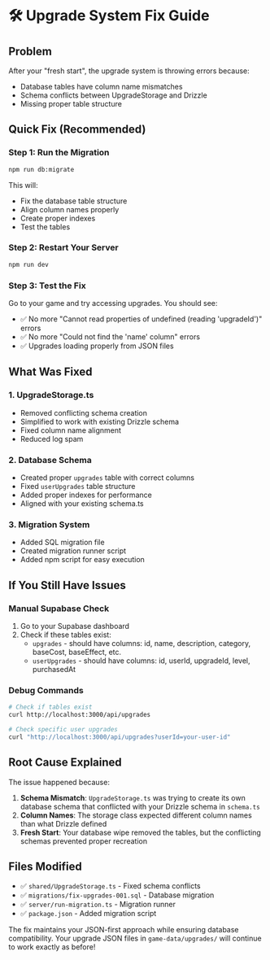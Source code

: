 # 🛠️ Upgrade System Fix Guide

## Problem
After your "fresh start", the upgrade system is throwing errors because:
- Database tables have column name mismatches
- Schema conflicts between UpgradeStorage and Drizzle
- Missing proper table structure

## Quick Fix (Recommended)

### Step 1: Run the Migration
```bash
npm run db:migrate
```

This will:
- Fix the database table structure
- Align column names properly
- Create proper indexes
- Test the tables

### Step 2: Restart Your Server
```bash
npm run dev
```

### Step 3: Test the Fix
Go to your game and try accessing upgrades. You should see:
- ✅ No more "Cannot read properties of undefined (reading 'upgradeId')" errors
- ✅ No more "Could not find the 'name' column" errors
- ✅ Upgrades loading properly from JSON files

## What Was Fixed

### 1. **UpgradeStorage.ts**
- Removed conflicting schema creation
- Simplified to work with existing Drizzle schema
- Fixed column name alignment
- Reduced log spam

### 2. **Database Schema**
- Created proper `upgrades` table with correct columns
- Fixed `userUpgrades` table structure
- Added proper indexes for performance
- Aligned with your existing schema.ts

### 3. **Migration System**
- Added SQL migration file
- Created migration runner script
- Added npm script for easy execution

## If You Still Have Issues

### Manual Supabase Check
1. Go to your Supabase dashboard
2. Check if these tables exist:
   - `upgrades` - should have columns: id, name, description, category, baseCost, baseEffect, etc.
   - `userUpgrades` - should have columns: id, userId, upgradeId, level, purchasedAt

### Debug Commands
```bash
# Check if tables exist
curl http://localhost:3000/api/upgrades

# Check specific user upgrades
curl "http://localhost:3000/api/upgrades?userId=your-user-id"
```

## Root Cause Explained

The issue happened because:
1. **Schema Mismatch**: `UpgradeStorage.ts` was trying to create its own database schema that conflicted with your Drizzle schema in `schema.ts`
2. **Column Names**: The storage class expected different column names than what Drizzle defined
3. **Fresh Start**: Your database wipe removed the tables, but the conflicting schemas prevented proper recreation

## Files Modified
- ✅ `shared/UpgradeStorage.ts` - Fixed schema conflicts
- ✅ `migrations/fix-upgrades-001.sql` - Database migration
- ✅ `server/run-migration.ts` - Migration runner
- ✅ `package.json` - Added migration script

The fix maintains your JSON-first approach while ensuring database compatibility. Your upgrade JSON files in `game-data/upgrades/` will continue to work exactly as before!